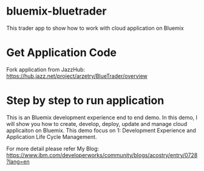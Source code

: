 bluemix-bluetrader
==================

This trader app to show how to work with cloud application on Bluemix


Get Application Code
========================

Fork application from JazzHub: https://hub.jazz.net/project/arzetry/BlueTrader/overview



Step by step to run application
==================================

This is an Bluemix development experience end to end demo. In this demo, I will show you how to create, develop, deploy, update and manage cloud applicaiton on Bluemix. This demo focus on 1: Development Experience and Application Life Cycle Management.

For more detail please refer My Blog: https://www.ibm.com/developerworks/community/blogs/acostry/entry/0728?lang=en

